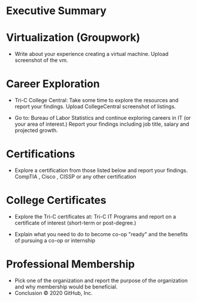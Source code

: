 # Executive Summary
# Virtualization (Groupwork)
* Write about your experience creating a virtual machine. Upload screenshot of the vm.

# Career Exploration
* Tri-C College Central: Take some time to explore the resources and report your findings. Upload CollegeCentral screenshot of listings.

* Go to: Bureau of Labor Statistics and continue exploring careers in IT (or your area of interest.) Report your findings including job title, salary and projected growth.

# Certifications
* Explore a certification from those listed below and report your findings. CompTIA , Cisco , CISSP or any other certification
# College Certificates
* Explore the Tri-C certificates at: Tri-C IT Programs and report on a certificate of interest (short-term or post-degree.)

* Explain what you need to do to become co-op "ready" and the benefits of pursuing a co-op or internship

# Professional Membership
* Pick one of the organization and report the purpose of the organization and why membership would be beneficial.
* Conclusion
© 2020 GitHub, Inc.
